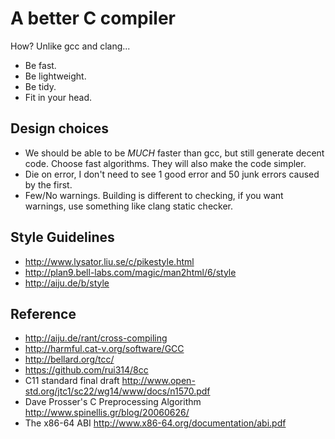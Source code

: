 # A better C compiler

How? Unlike gcc and clang...

- Be fast.
- Be lightweight.
- Be tidy.
- Fit in your head.

## Design choices

- We should be able to be *MUCH* faster than gcc, 
but still generate decent code. Choose fast algorithms. They will also make the code simpler.
- Die on error, I don't need to see 1 good error and 50 junk errors caused by the first.
- Few/No warnings. Building is different to checking, if you want warnings, use something like clang static checker.

## Style Guidelines

- http://www.lysator.liu.se/c/pikestyle.html
- http://plan9.bell-labs.com/magic/man2html/6/style
- http://aiju.de/b/style

## Reference

- http://aiju.de/rant/cross-compiling
- http://harmful.cat-v.org/software/GCC
- http://bellard.org/tcc/
- https://github.com/rui314/8cc
- C11 standard final draft http://www.open-std.org/jtc1/sc22/wg14/www/docs/n1570.pdf
- Dave Prosser's C Preprocessing Algorithm http://www.spinellis.gr/blog/20060626/
- The x86-64 ABI http://www.x86-64.org/documentation/abi.pdf
